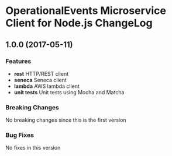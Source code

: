 # OperationalEvents Microservice Client for Node.js ChangeLog

## <a name="1.0.0"></a> 1.0.0 (2017-05-11)

### Features
* **rest** HTTP/REST client
* **seneca** Seneca client
* **lambda** AWS lambda client
* **unit tests** Unit tests using Mocha and Matcha

### Breaking Changes
No breaking changes since this is the first version

### Bug Fixes
No fixes in this version

